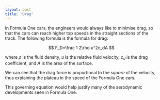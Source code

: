 ```yaml
---
layout: post
title: "Drag"
---
```


In Formula One cars, the engineers would always like to minimise drag, so that the cars can reach higher top speeds in the straight sections of the track. The following formula is the formula for drag:

$$
F_D=\frac 1 2\rho u^2c_dA
$$

where $\rho$ is the fluid density, $u$ is the relative fluid velocity, $c_d$ is the drag coefficient, and $A$ is the area of the surface.

We can see that the drag force is proportional to the _square_ of the velocity, thus explaining the plateau in the speed of the Formula One cars.

This governing equation would help justify many of the aerodynamic developments seen in Formula One.

